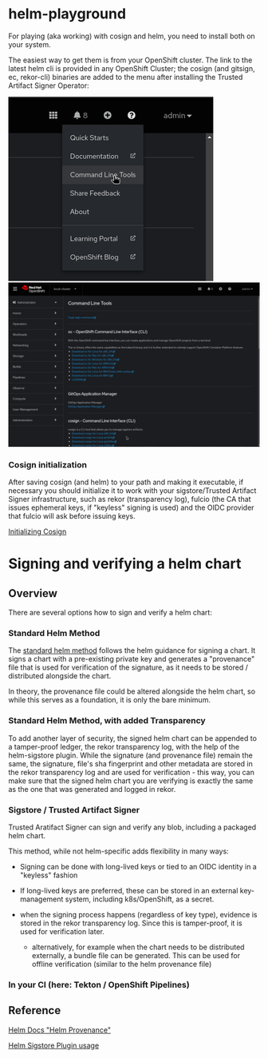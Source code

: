 # helm-playground

For playing (aka working) with cosign and helm, you need to install both on your system.

The easiest way to get them is from your OpenShift cluster. The link to the latest helm cli is provided in any OpenShift Cluster; the cosign (and gitsign, ec, rekor-cli) binaries are added to the menu after installing the Trusted Artifact Signer Operator:

![](./doc/images/commandlinetoolsmenu.png)  
![](./doc/images/commandlinetools.png)

### Cosign initialization

After saving cosign (and helm) to your path and making it executable, if necessary you should initialize it to work with your sigstore/Trusted Artifact Signer infrastructure, such as rekor (transparency log), fulcio (the CA that issues ephemeral keys, if "keyless" signing is used) and the OIDC provider that fulcio will ask before issuing keys.

[Initializing Cosign](./doc/cosign-init/init.md)


# Signing and verifying a helm chart

## Overview
There are several options how to sign and verify a helm chart:

### Standard Helm Method

The [standard helm method](./doc/standard-helm/sign-helmchart.md) follows the helm guidance for signing a chart. 
It signs a chart with a pre-existing private key and generates a "provenance" file that is used for verification of the signature, as it needs to be stored / distributed alongside the chart.

In theory, the provenance file could be altered alongside the helm chart, so while this serves as a foundation, it is only the bare minimum.





### Standard Helm Method, with added Transparency

To add another layer of security, the signed helm chart can be appended to a tamper-proof ledger, the rekor transparency log, with the help of the helm-sigstore plugin. 
While the signature (and provenance file) remain the same, the signature, file's sha fingerprint and other metadata are stored in the rekor transparency log and are used for verification - this way, you can make sure that the signed helm chart you are verifying is exactly the same as the one that was generated and logged in rekor.



### Sigstore / Trusted Artifact Signer

Trusted Aratifact Signer can sign and verify any blob, including a packaged helm chart.

This method, while not helm-specific adds flexibility in many ways:

- Signing can be done with long-lived keys or tied to an OIDC identity in a "keyless" fashion

- If long-lived keys are preferred, these can be stored in an external key-management system, including k8s/OpenShift, as a secret.

- when the signing process happens (regardless of key type), evidence is stored in the rekor transparency log. Since this is tamper-proof, it is used for verification later.

    - alternatively, for example when the chart needs to be distributed externally, a bundle file can be generated. This can be used for offline verification (similar to the helm provenance file)


### In your CI (here: Tekton / OpenShift Pipelines)





















## Reference

[Helm Docs "Helm Provenance"](https://helm.sh/docs/topics/provenance/)  

[Helm Sigstore Plugin usage](https://github.com/sigstore/helm-sigstore/blob/main/USAGE.md) 